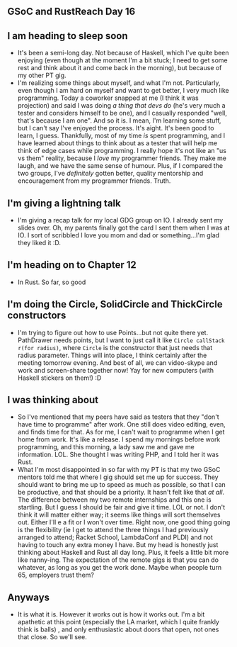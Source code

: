 ## GSoC and RustReach Day 16

## I am heading to sleep soon
- It's been a semi-long day. Not because of Haskell, which I've quite been enjoying (even though at the moment I'm a bit
  stuck; I need to get some rest and think about it and come back in the morning), but because of my other PT gig.
- I'm realizing some things about myself, and what I'm not. Particularly, even though I am hard on myself and want to get
  better, I very much like programming. Today a coworker snapped at me (I think it was projection) 
  and said I was doing *a thing that devs do* (he's 
  very much a tester and considers himself to be one), and I casually responded "well, that's because I am one". And so it is.
  I mean, I'm learning some stuff, but I can't say I've enjoyed the process. It's aight. It's been good to learn, I guess. 
  Thankfully, most of my time *is* spent programming, and I have learned about things to think about as a tester that will help
  me think of edge cases while programming. I really hope it's not like an "us vs them" reality, because I *love* my programmer
  friends. They make me laugh, and we have the same sense of humour. Plus, if I compared the two groups, I've *definitely* gotten
  better, quality mentorship and encouragement from my programmer friends. Truth.
  
## I'm giving a lightning talk
- I'm giving a recap talk for my local GDG group on IO. I already sent my slides over. Oh, my parents finally got the card 
  I sent them when I was at IO. I sort of scribbled I love you mom and dad or something...I'm glad they liked it :D.
  
## I'm heading on to Chapter 12
- In Rust. So far, so good

## I'm doing the Circle, SolidCircle and ThickCircle constructors 
- I'm trying to figure out how to use Points...but not quite there yet. PathDrawer needs points, but I want to just call it like ```Circle callStack r(for radius)```, where ```Circle``` is the constructor that just needs that radius parameter. Things will into place, I think certainly after
  the meeting tomorrow evening. And best of all, we can video-skype and work and screen-share together now! Yay for new computers 
  (with Haskell stickers on them!) :D
  
## I was thinking about
- So I've mentioned that my peers have said as testers that they "don't have time to programme" after work. One still does 
  video editing, even, and finds time for that. As for me, I can't wait to programme when I get home from work. It's like a release.
  I spend my mornings before work programming, and this morning, a lady saw me and gave me information. LOL.
  She thought I was writing PHP, and I told her it was Rust.
- What I'm most disappointed in so far with my PT is that my two GSoC mentors told me that where I gig should set me up for success.
  They should want to bring me up to speed as much as possible, so that I can be productive, and that should be a priority. It hasn't
  felt like that *at all*. The difference between my two remote internships and this one is startling. But I guess I should be fair
  and give it time. LOL or not. I don't think it will matter either way; it seems like things will sort themselves out. Either I'll e a fit or I won't over time. Right now, one good thing going is the flexibility (ie I get to attend the three things I had 
  previously arranged to attend; Racket School, LambdaConf and PLDI) and not having to touch any extra money I have. But my head is 
  honestly just thinking about Haskell and Rust all day long. Plus, it feels a little bit more like nanny-ing. The expectation of the 
  remote gigs is that you can do whatever, as long as you get the work done. Maybe when people turn 65, employers trust them?
  
 ## Anyways
 - It is what it is. However it works out is how it works out. I'm a bit apathetic at this point (especially the LA market, which
 I quite frankly think is balls)
 , and only enthusiastic about doors
   that open, not ones that close. So we'll see.
